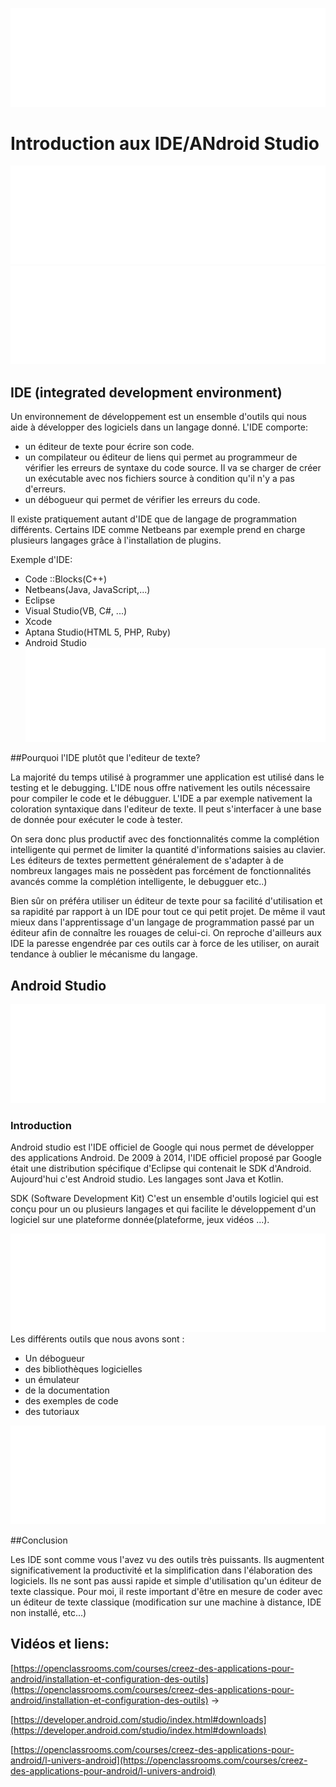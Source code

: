 ![](whitespace.jpg)

# Introduction aux IDE/ANdroid Studio
![](whitespace.jpg)
![](whitespace.jpg)


## IDE (integrated development environment)
Un environnement de développement est un ensemble d'outils qui nous aide à développer des logiciels dans un langage donné.
L'IDE comporte:
- un éditeur de texte pour écrire son code.
- un compilateur ou éditeur de liens qui permet au programmeur de vérifier les erreurs de syntaxe du code source. Il va se charger de créer un exécutable avec nos fichiers source à condition qu'il n'y a pas d'erreurs.
- un débogueur qui permet de vérifier les erreurs du code.

Il existe pratiquement autant d'IDE que de langage de programmation différents.
Certains IDE comme Netbeans par exemple prend en charge plusieurs langages grâce à l'installation de plugins.

Exemple d'IDE:
- Code ::Blocks(C++)
- Netbeans(Java, JavaScript,...)
- Eclipse
- Visual Studio(VB, C#, ...)
- Xcode
- Aptana Studio(HTML 5, PHP, Ruby)
- Android Studio
![](whitespace.jpg)

##Pourquoi l'IDE plutôt que l'editeur de texte?

La majorité du temps utilisé à programmer une application est utilisé dans le testing et le debugging. L'IDE nous offre nativement les outils nécessaire pour compiler le code et le débugguer. L'IDE a par exemple nativement la coloration syntaxique dans l'editeur de texte. Il peut s'interfacer à une base de donnée pour exécuter le code à tester.

On sera donc plus productif avec des fonctionnalités comme la complétion intelligente qui permet de limiter la quantité d'informations saisies au clavier. Les éditeurs de textes permettent généralement de s'adapter à de nombreux langages mais ne possèdent pas forcément de fonctionnalités avancés comme la complétion intelligente, le debugguer etc..)

Bien sûr on préféra utiliser un éditeur de texte pour sa facilité d'utilisation et sa rapidité par rapport à un IDE pour tout ce qui petit projet. De même il vaut mieux dans l'apprentissage d'un langage de programmation passé par un éditeur afin de connaître les rouages de celui-ci. On reproche d'ailleurs aux IDE la paresse engendrée par ces outils car à force de les utiliser, on aurait tendance à oublier le mécanisme du langage.






## Android Studio
![](whitespace.jpg)
### Introduction
Android studio est l'IDE officiel de Google qui nous permet de développer des applications Android.
De 2009 à 2014, l'IDE officiel proposé par Google était une distribution spécifique d'Eclipse qui contenait le SDK d'Android. Aujourd'hui c'est Android studio. Les langages sont Java et Kotlin.

SDK (Software Development Kit)
C'est un ensemble d'outils logiciel qui est conçu pour un ou plusieurs langages et qui facilite le développement d'un logiciel sur une plateforme donnée(plateforme, jeux vidéos ...).

![](whitespace.jpg)
Les différents outils que nous avons sont :
- Un débogueur
- des bibliothèques logicielles
- un émulateur
- de la documentation
- des exemples de code
- des tutoriaux

![](whitespace.jpg)


##Conclusion

Les IDE sont comme vous l'avez vu des outils très puissants. Ils augmentent significativement la productivité et la simplification dans l'élaboration des logiciels. Ils ne sont pas aussi rapide et simple d'utilisation qu'un éditeur de texte classique. Pour moi, il reste important d'être en mesure de coder avec un éditeur de texte classique (modification sur une machine à distance, IDE non installé, etc...)


## Vidéos et liens:

[https://openclassrooms.com/courses/creez-des-applications-pour-android/installation-et-configuration-des-outils](https://openclassrooms.com/courses/creez-des-applications-pour-android/installation-et-configuration-des-outils)
->

[https://developer.android.com/studio/index.html#downloads](https://developer.android.com/studio/index.html#downloads)


[https://openclassrooms.com/courses/creez-des-applications-pour-android/l-univers-android](https://openclassrooms.com/courses/creez-des-applications-pour-android/l-univers-android)
